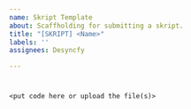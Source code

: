 ```yaml
---
name: Skript Template
about: Scaffholding for submitting a skript.
title: "[SKRIPT] <Name>"
labels: ''
assignees: Desyncfy

---
```


# <Name>
## <Description>

```
<put code here or upload the file(s)>
```
